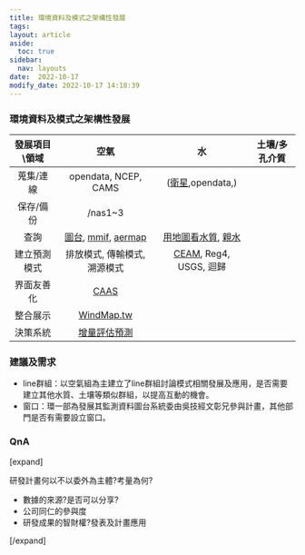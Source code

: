 ```yaml
---
title: 環境資料及模式之架構性發展
tags: 
layout: article
aside:
  toc: true
sidebar:
  nav: layouts
date:  2022-10-17
modify_date: 2022-10-17 14:18:39
---
```



### 環境資料及模式之架構性發展

發展項目\\領域 |空氣|水|土壤/多孔介質
:-:|:-:|:-:|:-:
蒐集/連線|opendata, NCEP, CAMS|([衛星](https://sinotec2.github.io/FAQ/2022/10/17/satellite.html),opendata,)|
保存/備份|/nas1\~3||
查詢|[圖台](https://demo.cy1000.com.tw/MDI/Default_2022.aspx), [mmif](http://umap.openstreetmap.fr/zh/map/3km_590688#8/23.712/122.009), [aermap](http://umap.openstreetmap.fr/zh/map/taiwan-aermap_11-points_730878#9/22.8989/120.7603)|[用地圖看水質](https://wq.epa.gov.tw/EWQP_GIS/), [親水](https://www.eea.europa.eu/themes/water/interactive/bathing/state-of-bathing-waters)|
建立預測模式|排放模式, 傳輸模式, 溯源模式|[CEAM](https://sinotec2.github.io/FAQ/2022/10/07/EnvMdl.html), Reg4, USGS, 迴歸|
界面友善化|[CAAS](http://125.229.149.182/aermods.html)||
整合展示|[WindMap.tw](http://200.200.31.47:8085/)||
決策系統|[增量評估預測](https://sinotec2.github.io/cpuff_forecast/)||

### 建議及需求
- line群組：以空氣組為主建立了line群組討論模式相關發展及應用，是否需要建立其他水質、土壤等類似群組，以提高互動的機會。
- 窗口：環一部為發展其監測資料圖台系統委由吳技經文彰兄參與計畫，其他部門是否有需要設立窗口。


### QnA

[expand]

研發計畫何以不以委外為主體?考量為何?

- 數據的來源?是否可以分享?
- 公司同仁的參與度
- 研發成果的智財權?發表及計畫應用

[/expand]
